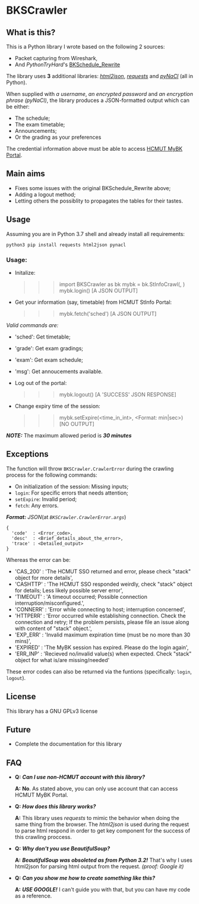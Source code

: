 
# BKSCrawler

## What is this?
 This is a Python library I wrote based on the following 2 sources:
  - Packet capturing from Wireshark,
  - And _PythonTryHard_'s [BKSchedule_Rewrite](https://github.com/PythonTryHard/BKSchedule_Rewrite)

The library uses **3** additional libraries: [_html2json_](http://pypi.org/project/html2json/), [_requests_](https://pypi.org/project/requests/) and [_pyNaCl_](http://pypi.org/project/pynacl) (all in Python).

When supplied with _a username_, _an encrypted password_ and _an encryption phrase (pyNaCl)_, the library produces a JSON-formatted output which can be either:
- The schedule;
- The exam timetable;
- Announcements;
- Or the grading as your preferences

The credential information above must be able to access [HCMUT MyBK Portal](https://mybk.hcmut.edu.vn).
 
## Main aims
- Fixes some issues with the original BKSchedule_Rewrite above;
- Adding a logout method;
- Letting others the possiblity to propagates the tables for their tastes.

## Usage
Assuming you are in Python 3.7 shell and already install all requirements:

	python3 pip install requests html2json pynacl

### Usage:
- Initalize:

    >>> import BKSCrawler as bk
    >>> mybk = bk.StInfoCrawl(<Your username here>, <Your NaCl-encrypted password here>)
    >>> mybk.login(<Your NaCl encryption phrase here>)
    [A JSON OUTPUT]

- Get your information (say, timetable) from HCMUT StInfo Portal:

    >>> mybk.fetch('sched')
    [A JSON OUTPUT]

_Valid commands are:_
- 'sched': Get timetable;
- 'grade': Get exam gradings;
- 'exam': Get exam schedule;
- 'msg': Get annoucements available.

- Log out of the portal:

    >>> mybk.logout()
    [A 'SUCCESS' JSON RESPONSE]

- Change expiry time of the session:

    >>> mybk.setExpire(<time_in_int>, <Format: min|sec>)
    [NO OUTPUT]

***NOTE:*** The maximum allowed period is ***30 minutes***

## Exceptions
The function will throw `BKSCrawler.CrawlerError` during the crawling process for the following commands:
- On initialization of the session: Missing inputs;
- `login`: For specific errors that needs attention;
- `setExpire`: Invalid period;
- `fetch`: Any errors.

***_Format:_*** _JSON_(at _`BKSCrawler.CrawlerError.args`_)

    {
      'code'  : <Error_code>,
      'desc'  : <Brief_details_about_the_error>,
      'trace' : <Detailed_output>
    }

Whereas the error can be:
- 'CAS_200'   :   'The HCMUT SSO returned and error, please check "stack" object for more details',
- 'CASHTTP'   :   'The HCMUT SSO responded weirdly, check "stack" object for details; Less likely possible server error',
- 'TIMEOUT'   :   'A timeout occurred; Possible connection interruption/misconfigured.',
- 'CONNERR'   :   'Error while connecting to host; interruption concerned',
- 'HTTPERR'   :   'Error occurred while establishing connection. Check the connection and retry; If the problem persists, please file an issue along with content of "stack" object.',
- 'EXP_ERR'   :   'Invalid maximum expiration time (must be no more than 30 mins)',
- 'EXPIRED'   :   'The MyBK session has expired. Please do the login again',
- 'ERR_INP'   :   'Recieved no/invalid value(s) when expected. Check "stack" object for what is/are missing/needed'

These error codes can also be returned via the funtions (specifically: `login`, `logout`).

## License
This library has a GNU GPLv3 license

## Future
- Complete the documentation for this library

## FAQ
-	**Q:** **_Can I use non-HCMUT account with this library?_**

	**A:** **No**. As stated above, you can only use account that can access HCMUT MyBK Portal.
-	**Q:** **_How does this library works?_**

	**A:** This library uses _requests_ to mimic the behavior when doing the same thing from the browser. The _html2json_ is used during the request to parse html respond in order to get key component for the success of this crawling proccess.
-	**Q:** **_Why don't you use BeautifulSoup?_**

	**A:** **_BeautifulSoup was obsoleted as from Python 3.2!_** That's why I uses html2json for parsing html output from the request. _(proof: Google it)_
-	**Q:** **_Can you show me how to create something like this?_**

	**A:** **_USE GOOGLE!_** I can't guide you with that, but you can have my code as a reference.
